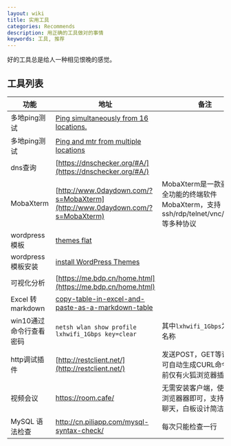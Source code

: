 ```yaml
---
layout: wiki
title: 实用工具
categories: Recommends
description: 用正确的工具做对的事情
keywords: 工具, 推荐
---
```


好的工具总是给人一种相见恨晚的感觉。

## 工具列表

| 功能                                 | 地址        |  备注 |
|--------------------------------------|----------------| ---------------- |
| 多地ping测试                          | [Ping simultaneously from 16 locations.](https://tools.keycdn.com/ping) |         |
| 多地ping测试                          | [Ping and mtr from multiple locations](https://ping.pe/) |           |
| dns查询                              | [https://dnschecker.org/#A/](https://dnschecker.org/#A/)  |           |
| MobaXterm                              | [http://www.0daydown.com/?s=MobaXterm](http://www.0daydown.com/?s=MobaXterm)  | MobaXterm是一款豪华、全功能的终端软件MobaXterm，支持ssh/rdp/telnet/vnc/ftp/sftp 等多种协议 |
| wordpress模板                              | [themes flat ](https://themeisle.com/themes/flat/)  |           |
| wordpress模板安装                          |  [install WordPress Themes](https://docs.themeisle.com/article/4-how-to-install-wordpress-themes) |           |
| 可视化分析                              | [https://me.bdp.cn/home.html](https://me.bdp.cn/home.html)  |           |
| Excel 转 markdown                       | [copy-table-in-excel-and-paste-as-a-markdown-table](https://thisdavej.com/copy-table-in-excel-and-paste-as-a-markdown-table/)  |           |
| win10通过命令行查看密码                       | `netsh wlan show profile lxhwifi_1Gbps key=clear`  |   其中`lxhwifi_1Gbps`为WiFi名称 |
| http调试插件                       | [http://restclient.net/](http://restclient.net/)  |   发送POST，GET等请求，可自动生成CURL命令，目前仅有火狐浏览器插件 |
| 视频会议                       | https://room.cafe/ |   无需安装客户端，使用谷歌浏览器器即可，支持白板，聊天，白板设计简洁明了 |
| MySQL 语法检查                       | http://cn.piliapp.com/mysql-syntax-check/ |   每次只能检查一行 |

